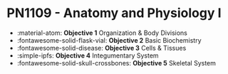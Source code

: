 # PN1109 - Anatomy and Physiology I

<div class="grid cards" markdown>

- :material-atom: __Objective 1__ 
    Organization & Body Divisions
- :fontawesome-solid-flask-vial: __Objective 2__ 
    Basic Biochemistry
- :fontawesome-solid-disease: __Objective 3__ 
    Cells & Tissues
- :simple-ipfs: __Objective 4__ 
    Integumentary System
- :fontawesome-solid-skull-crossbones: __Objective 5__ 
    Skeletal System
</div>


